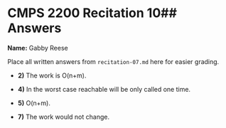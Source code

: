 # CMPS 2200 Recitation 10## Answers

**Name:** Gabby Reese


Place all written answers from `recitation-07.md` here for easier grading.



- **2)** The work is O(n+m).

- **4)** In the worst case reachable will be only called one time.

- **5)** O(n+m).

- **7)** The work would not change.
